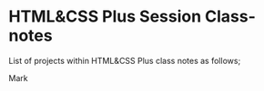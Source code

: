 # HTML&CSS Plus Session Class-notes

List of projects within HTML&CSS Plus class notes as follows;

Mark

